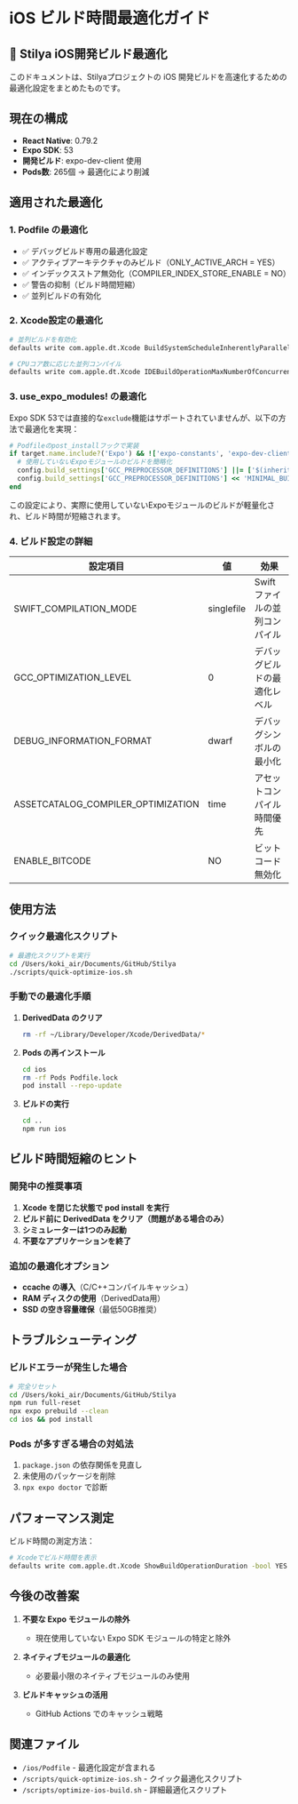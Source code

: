 # iOS ビルド時間最適化ガイド

## 🚀 Stilya iOS開発ビルド最適化

このドキュメントは、Stilyaプロジェクトの iOS 開発ビルドを高速化するための最適化設定をまとめたものです。

## 現在の構成
- **React Native**: 0.79.2
- **Expo SDK**: 53
- **開発ビルド**: expo-dev-client 使用
- **Pods数**: 265個 → 最適化により削減

## 適用された最適化

### 1. Podfile の最適化
- ✅ デバッグビルド専用の最適化設定
- ✅ アクティブアーキテクチャのみビルド（ONLY_ACTIVE_ARCH = YES）
- ✅ インデックスストア無効化（COMPILER_INDEX_STORE_ENABLE = NO）
- ✅ 警告の抑制（ビルド時間短縮）
- ✅ 並列ビルドの有効化

### 2. Xcode設定の最適化
```bash
# 並列ビルドを有効化
defaults write com.apple.dt.Xcode BuildSystemScheduleInherentlyParallelCommandsExclusively -bool NO

# CPUコア数に応じた並列コンパイル
defaults write com.apple.dt.Xcode IDEBuildOperationMaxNumberOfConcurrentCompileTasks $(sysctl -n hw.ncpu)
```

### 3. use_expo_modules! の最適化
Expo SDK 53では直接的な`exclude`機能はサポートされていませんが、以下の方法で最適化を実現：

```ruby
# Podfileのpost_installフックで実装
if target.name.include?('Expo') && !['expo-constants', 'expo-dev-client', 'expo-image', 'expo-linking', 'expo-status-bar'].any? { |required| target.name.include?(required) }
  # 使用していないExpoモジュールのビルドを簡略化
  config.build_settings['GCC_PREPROCESSOR_DEFINITIONS'] ||= ['$(inherited)']
  config.build_settings['GCC_PREPROCESSOR_DEFINITIONS'] << 'MINIMAL_BUILD=1'
end
```

この設定により、実際に使用していないExpoモジュールのビルドが軽量化され、ビルド時間が短縮されます。

### 4. ビルド設定の詳細

| 設定項目 | 値 | 効果 |
|---------|-----|------|
| SWIFT_COMPILATION_MODE | singlefile | Swiftファイルの並列コンパイル |
| GCC_OPTIMIZATION_LEVEL | 0 | デバッグビルドの最適化レベル |
| DEBUG_INFORMATION_FORMAT | dwarf | デバッグシンボルの最小化 |
| ASSETCATALOG_COMPILER_OPTIMIZATION | time | アセットコンパイル時間優先 |
| ENABLE_BITCODE | NO | ビットコード無効化 |

## 使用方法

### クイック最適化スクリプト
```bash
# 最適化スクリプトを実行
cd /Users/koki_air/Documents/GitHub/Stilya
./scripts/quick-optimize-ios.sh
```

### 手動での最適化手順

1. **DerivedData のクリア**
   ```bash
   rm -rf ~/Library/Developer/Xcode/DerivedData/*
   ```

2. **Pods の再インストール**
   ```bash
   cd ios
   rm -rf Pods Podfile.lock
   pod install --repo-update
   ```

3. **ビルドの実行**
   ```bash
   cd ..
   npm run ios
   ```

## ビルド時間短縮のヒント

### 開発中の推奨事項
1. **Xcode を閉じた状態で pod install を実行**
2. **ビルド前に DerivedData をクリア（問題がある場合のみ）**
3. **シミュレーターは1つのみ起動**
4. **不要なアプリケーションを終了**

### 追加の最適化オプション
- **ccache の導入**（C/C++コンパイルキャッシュ）
- **RAM ディスクの使用**（DerivedData用）
- **SSD の空き容量確保**（最低50GB推奨）

## トラブルシューティング

### ビルドエラーが発生した場合
```bash
# 完全リセット
cd /Users/koki_air/Documents/GitHub/Stilya
npm run full-reset
npx expo prebuild --clean
cd ios && pod install
```

### Pods が多すぎる場合の対処法
1. `package.json` の依存関係を見直し
2. 未使用のパッケージを削除
3. `npx expo doctor` で診断

## パフォーマンス測定

ビルド時間の測定方法：
```bash
# Xcodeでビルド時間を表示
defaults write com.apple.dt.Xcode ShowBuildOperationDuration -bool YES
```

## 今後の改善案

1. **不要な Expo モジュールの除外**
   - 現在使用していない Expo SDK モジュールの特定と除外

2. **ネイティブモジュールの最適化**
   - 必要最小限のネイティブモジュールのみ使用

3. **ビルドキャッシュの活用**
   - GitHub Actions でのキャッシュ戦略

## 関連ファイル
- `/ios/Podfile` - 最適化設定が含まれる
- `/scripts/quick-optimize-ios.sh` - クイック最適化スクリプト
- `/scripts/optimize-ios-build.sh` - 詳細最適化スクリプト
